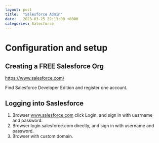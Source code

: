 ```yaml
---
layout: post
title:  "Salesforce Admin"
date:   2023-03-25 22:13:00 +0800
categories: Salesforce
---
```


# Configuration and setup

## Creating a FREE Salesforce Org

https://www.salesforce.com/

Find Salesforce Developer Edition and register one account.

## Logging into Saslesforce

1. Browser www.salesforce.com click Login, and sign in with uesrname and password.
2. Browser login.salesforce.com directly, and sign in with username and password.
3. Browser with custom domain.

 